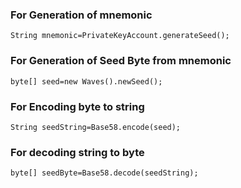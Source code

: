 <h3>For Generation of mnemonic</h3>

```
String mnemonic=PrivateKeyAccount.generateSeed();
```

<h3>For Generation of Seed Byte from mnemonic</h3>

```
byte[] seed=new Waves().newSeed();
```

<h3>For Encoding byte to string</h3>

```
String seedString=Base58.encode(seed);
```


<h3>For decoding string to byte</h3>

```
byte[] seedByte=Base58.decode(seedString);
```
